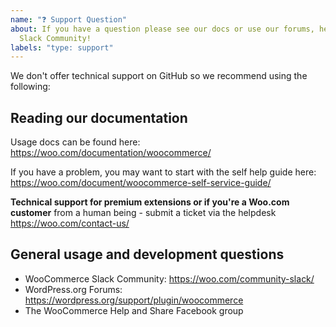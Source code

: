 ```yaml
---
name: "❓ Support Question"
about: If you have a question please see our docs or use our forums, helpdesk, or
  Slack Community!
labels: "type: support"
---
```


We don't offer technical support on GitHub so we recommend using the following:

## Reading our documentation

Usage docs can be found here: <https://woo.com/documentation/woocommerce/>

If you have a problem, you may want to start with the self help guide here: <https://woo.com/document/woocommerce-self-service-guide/>

**Technical support for premium extensions or if you're a Woo.com customer**
 from a human being - submit a ticket via the helpdesk
<https://woo.com/contact-us/> 

## General usage and development questions

- WooCommerce Slack Community: <https://woo.com/community-slack/>
- WordPress.org Forums: <https://wordpress.org/support/plugin/woocommerce>
- The WooCommerce Help and Share Facebook group
